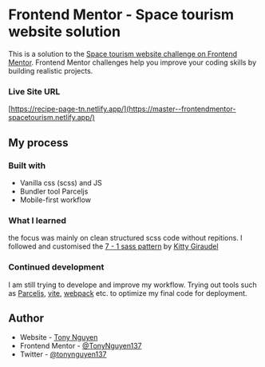 # Frontend Mentor - Space tourism website solution

This is a solution to the [Space tourism website challenge on Frontend Mentor](https://www.frontendmentor.io/challenges/space-tourism-multipage-website-gRWj1URZ3). Frontend Mentor challenges help you improve your coding skills by building realistic projects.

### Live Site URL

[https://recipe-page-tn.netlify.app/](https://master--frontendmentor-spacetourism.netlify.app/)

## My process

### Built with

- Vanilla css (scss) and JS
- Bundler tool Parceljs
- Mobile-first workflow

### What I learned

the focus was mainly on clean structured scss code without repitions. I followed and customised the [7 - 1 sass pattern](https://sass-guidelin.es/) by [Kitty Giraudel](https://kittygiraudel.com/)

### Continued development

I am still trying to develope and improve my workflow. Trying out tools such as [Parceljs](https://parceljs.org/), [vite](https://vitejs.dev/), [webpack](https://webpack.js.org/) etc. to optimize my final code for deployment.

## Author

- Website - [Tony Nguyen](https://github.com/TonyNguyen137/Frontend-Mentor-Challenges)
- Frontend Mentor - [@TonyNguyen137](https://www.frontendmentor.io/profile/TonyNguyen137)
- Twitter - [@tonynguyen137](https://twitter.com/tonynguyen137)
